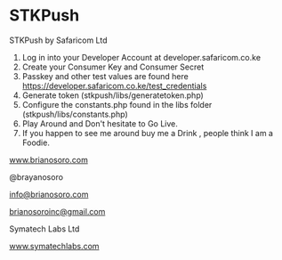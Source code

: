 # STKPush
STKPush by Safaricom Ltd

1. Log in into your Developer Account at developer.safaricom.co.ke
2. Create your Consumer Key and Consumer Secret
3. Passkey and other test values are found here https://developer.safaricom.co.ke/test_credentials 
4. Generate token (stkpush/libs/generatetoken.php)
5. Configure the constants.php found in the libs folder (stkpush/libs/constants.php)
6. Play Around and Don't hesitate to Go Live. 
7. If you happen to see me around buy me a Drink , people think I am a Foodie.

www.brianosoro.com

@brayanosoro

info@brianosoro.com

brianosoroinc@gmail.com


Symatech Labs Ltd

www.symatechlabs.com
